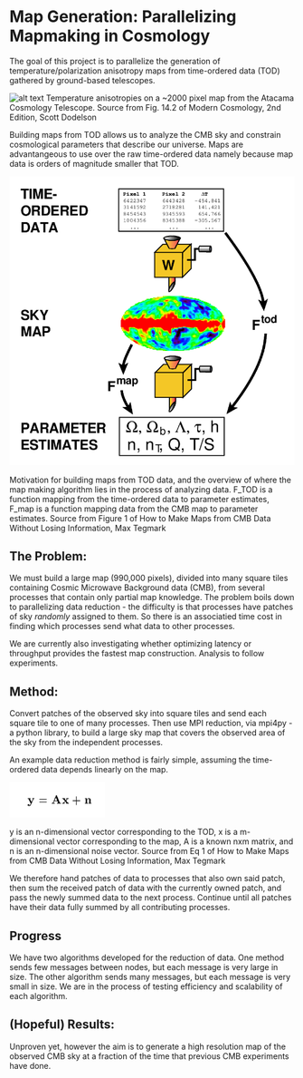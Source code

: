 # Map Generation: Parallelizing Mapmaking in Cosmology

The goal of this project is to parallelize the generation of temperature/polarization anisotropy maps from time-ordered data (TOD) gathered by ground-based telescopes.

![alt text](temperature_map.png)
Temperature anisotropies on a ~2000 pixel map from the Atacama Cosmology Telescope. Source from Fig. 14.2 of Modern Cosmology, 2nd Edition, Scott Dodelson 

Building maps from TOD allows us to analyze the CMB sky and constrain cosmological parameters that describe our universe. Maps are advantangeous to use over the raw time-ordered data namely because map data is orders of magnitude smaller that TOD. 

![alt text](map_making.png)

Motivation for building maps from TOD data, and the overview of where the map making algorithm lies in the process of analyzing data. F_TOD is a function mapping from the time-ordered data to parameter estimates, F_map is a function mapping data from the CMB map to parameter estimates. Source from Figure 1 of How to Make Maps from CMB Data Without Losing Information, Max Tegmark 

## The Problem:
We must build a large map (990,000 pixels), divided into many square tiles containing Cosmic Microwave Background data (CMB), from several processes that contain only partial map knowledge. The problem boils down to parallelizing data reduction - the difficulty is that processes have patches of sky *randomly* assigned to them. So there is an associatied time cost in finding which processes send what data to other processes. 

We are currently also investigating whether optimizing latency or throughput provides the fastest map construction. Analysis to follow experiments. 

## Method:
Convert patches of the observed sky into square tiles and send each square tile to one of many processes. Then use MPI reduction, via mpi4py - a python library, to build a large sky map that covers the observed area of the sky from the independent processes.

An example data reduction method is fairly simple, assuming the time-ordered data depends linearly on the map. 

![alt text](linear_eq.png)

y is an n-dimensional vector corresponding to the TOD, x is a m-dimensional vector corresponding to the map, A is a known nxm matrix, and n is an n-dimensional noise vector. Source from Eq 1 of How to Make Maps from CMB Data Without Losing Information, Max Tegmark 

We therefore hand patches of data to processes that also own said patch, then sum the received patch of data with the currently owned patch, and pass the newly summed data to the next process. Continue until all patches have their data fully summed by all contributing processes. 

## Progress
We have two algorithms developed for the reduction of data. One method sends few messages between nodes, but each message is very large in size. The other algorithm sends many messages, but each message is very small in size. We are in the process of testing efficiency and scalability of each algorithm. 

## (Hopeful) Results:
Unproven yet, however the aim is to generate a high resolution map of the observed CMB sky at a fraction of the time that previous CMB experiments have done. 



